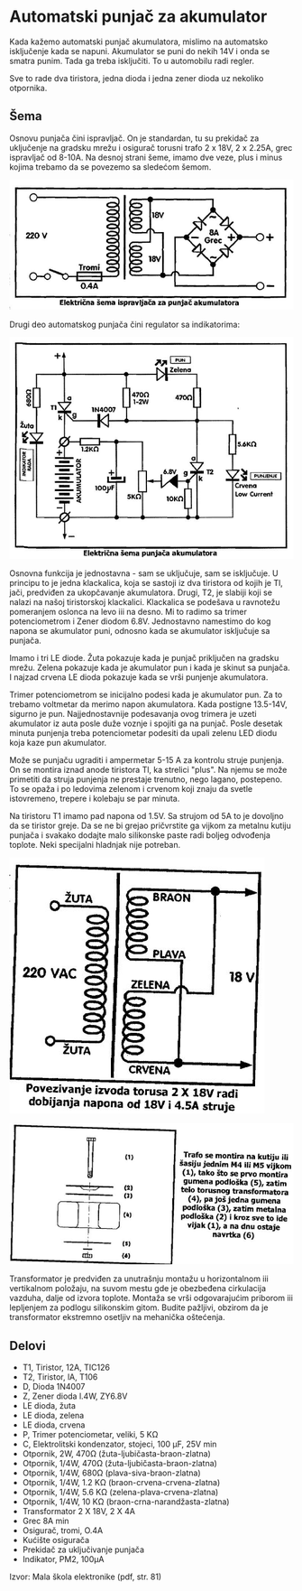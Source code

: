 # Automatski punjač za akumulator

Kada kažemo automatski punjač akumulatora, mislimo na automatsko isključenje kada se napuni. Akumulator se puni do nekih 14V i onda se smatra punim. Tada ga treba isključiti. To u automobilu radi regler.

Sve to rade dva tiristora, jedna dioda i jedna zener dioda uz nekoliko otpornika. 

## Šema

Osnovu punjača čini ispravljač. On je standardan, tu su prekidač za uključenje na gradsku mrežu i osigurač torusni trafo 2 x 18V, 2 x 2.25A, grec ispravljač od 8-10A. Na desnoj strani šeme, imamo dve veze, plus i minus kojima trebamo da se povezemo sa sledećom šemom. 

![](../slike/ispravljac-za-punjac-akumulatora-shema.jpg)

Drugi deo automatskog punjača čini regulator sa indikatorima:

![](../slike/punjac-akumulatora-shema.jpg)

Osnovna funkcija je jednostavna - sam se uključuje, sam se isključuje. U principu to je jedna klackalica, koja se sastoji iz dva tiristora od kojih je Tl, jači, predviđen za ukopčavanje akumulatora. Drugi, T2, je slabiji koji se nalazi na našoj tiristorskoj klackalici. Klackalica se podešava u ravnotežu pomeranjem oslonca na levo iii na desno. Mi to radimo sa trimer potenciometrom i Zener diodom 6.8V. Jednostavno namestimo do kog napona se akumulator puni, odnosno kada se akumulator isključuje sa punjača.

Imamo i tri LE diode. Žuta pokazuje kada je punjač priključen na gradsku mrežu. Zelena pokazuje kada je akumulator pun i kada je skinut sa punjača. I najzad crvena LE dioda pokazuje kada se vrši punjenje akumulatora. 

Trimer potenciometrom se inicijalno podesi kada je akumulator pun. Za to trebamo voltmetar da merimo napon akumulatora. Kada postigne 13.5-14V, sigurno je pun. Najjednostavnije podesavanja ovog trimera je uzeti akumulator iz auta posle duže voznje i spojiti ga na punjač. Posle desetak minuta punjenja treba potenciometar podesiti da upali zelenu LED diodu koja kaze pun akumulator.

Može se punjaču ugraditi i ampermetar 5-15 A za kontrolu struje punjenja. On se montira iznad anode tiristora Tl, ka strelici "plus". Na njemu se može primetiti da struja punjenja ne prestaje trenutno, nego lagano, postepeno. To se opaža i po ledovima zelenom i crvenom koji znaju da svetle istovremeno, trepere i kolebaju se par minuta.

Na tiristoru T1 imamo pad napona od 1.5V. Sa strujom od 5A to je dovoljno da se tiristor greje. Da se ne bi grejao pričvrstite ga vijkom za metalnu kutiju punjača i svakako dodajte malo silikonske paste radi boljeg odvođenja toplote. Neki specijalni hladnjak nije potreban.

![](../slike/povezivanje-izvoda-torusa.jpg)

![](../slike/trafo-montaza.jpg)

Transformator je predviđen za unutrašnju montažu u horizontalnom iii vertikalnom položaju, na suvom mestu gde je obezbeđena cirkulacija vazduha, dalje od izvora toplote. Montaža se vrši odgovarajućim priborom iii lepljenjem za podlogu silikonskim gitom. Budite pažljivi, obzirom da je transformator ekstremno osetljiv na mehanička oštećenja.

## Delovi

- T1, Tiristor, 12A, TIC126
- T2, Tiristor, lA, T106
- D, Dioda 1N4007
- Z, Zener dioda l.4W, ZY6.8V
- LE dioda, žuta
- LE dioda, zelena
- LE dioda, crvena
- P, Trimer potenciometar, veliki, 5 KΩ
- C, Elektrolitski kondenzator, stojeci, 100 μF, 25V min
- Otpornik, 2W, 470Ω (žuta-ljubičasta-braon-zlatna)
- Otpornik, 1/4W, 470Ω (žuta-ljubičasta-braon-zlatna)
- Otpornik, 1/4W, 680Ω (plava-siva-braon-zlatna)
- Otpornik, 1/4W, 1.2 KΩ (braon-crvena-crvena-zlatna)
- Otpornik, 1/4W, 5.6 KΩ (zelena-plava-crvena-zlatna)
- Otpornik, 1/4W, 10 KΩ (braon-crna-narandžasta-zlatna)
- Transformator 2 X 18V, 2 X 4A
- Grec 8A min
- Osigurač, tromi, O.4A
- Kućište osigurača
- Prekidač za uključivanje punjača
- Indikator, PM2, 100μA

Izvor: Mala škola elektronike (pdf, str. 81)